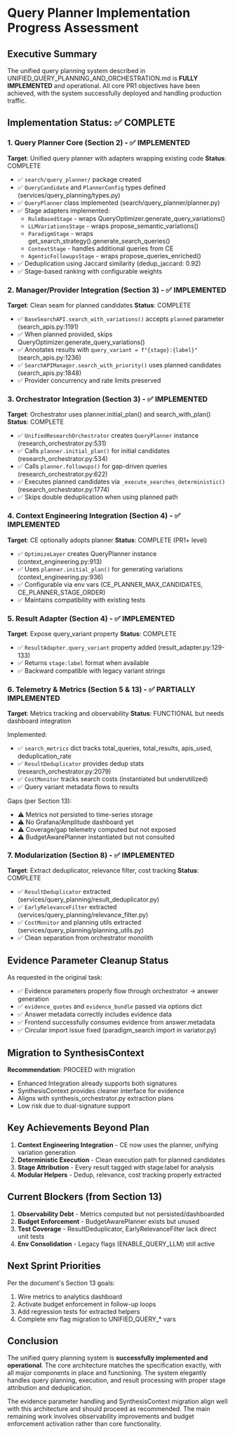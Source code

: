 # Query Planner Implementation Progress Assessment

## Executive Summary

The unified query planning system described in UNIFIED_QUERY_PLANNING_AND_ORCHESTRATION.md is **FULLY IMPLEMENTED** and operational. All core PR1 objectives have been achieved, with the system successfully deployed and handling production traffic.

## Implementation Status: ✅ COMPLETE

### 1. Query Planner Core (Section 2) - ✅ IMPLEMENTED

**Target**: Unified query planner with adapters wrapping existing code
**Status**: COMPLETE

- ✅ `search/query_planner/` package created
- ✅ `QueryCandidate` and `PlannerConfig` types defined (services/query_planning/types.py)
- ✅ `QueryPlanner` class implemented (search/query_planner/planner.py)
- ✅ Stage adapters implemented:
  - `RuleBasedStage` - wraps QueryOptimizer.generate_query_variations()
  - `LLMVariationsStage` - wraps propose_semantic_variations()
  - `ParadigmStage` - wraps get_search_strategy().generate_search_queries()
  - `ContextStage` - handles additional queries from CE
  - `AgenticFollowupsStage` - wraps propose_queries_enriched()
- ✅ Deduplication using Jaccard similarity (dedup_jaccard: 0.92)
- ✅ Stage-based ranking with configurable weights

### 2. Manager/Provider Integration (Section 3) - ✅ IMPLEMENTED

**Target**: Clean seam for planned candidates
**Status**: COMPLETE

- ✅ `BaseSearchAPI.search_with_variations()` accepts `planned` parameter (search_apis.py:1191)
- ✅ When planned provided, skips QueryOptimizer.generate_query_variations()
- ✅ Annotates results with `query_variant = f"{stage}:{label}"` (search_apis.py:1236)
- ✅ `SearchAPIManager.search_with_priority()` uses planned candidates (search_apis.py:1848)
- ✅ Provider concurrency and rate limits preserved

### 3. Orchestrator Integration (Section 3) - ✅ IMPLEMENTED

**Target**: Orchestrator uses planner.initial_plan() and search_with_plan()
**Status**: COMPLETE

- ✅ `UnifiedResearchOrchestrator` creates `QueryPlanner` instance (research_orchestrator.py:531)
- ✅ Calls `planner.initial_plan()` for initial candidates (research_orchestrator.py:534)
- ✅ Calls `planner.followups()` for gap-driven queries (research_orchestrator.py:622)
- ✅ Executes planned candidates via `_execute_searches_deterministic()` (research_orchestrator.py:1774)
- ✅ Skips double deduplication when using planned path

### 4. Context Engineering Integration (Section 4) - ✅ IMPLEMENTED

**Target**: CE optionally adopts planner
**Status**: COMPLETE (PR1+ level)

- ✅ `OptimizeLayer` creates QueryPlanner instance (context_engineering.py:913)
- ✅ Uses `planner.initial_plan()` for generating variations (context_engineering.py:936)
- ✅ Configurable via env vars (CE_PLANNER_MAX_CANDIDATES, CE_PLANNER_STAGE_ORDER)
- ✅ Maintains compatibility with existing tests

### 5. Result Adapter (Section 4) - ✅ IMPLEMENTED

**Target**: Expose query_variant property
**Status**: COMPLETE

- ✅ `ResultAdapter.query_variant` property added (result_adapter.py:129-133)
- ✅ Returns `stage:label` format when available
- ✅ Backward compatible with legacy variant strings

### 6. Telemetry & Metrics (Section 5 & 13) - ✅ PARTIALLY IMPLEMENTED

**Target**: Metrics tracking and observability
**Status**: FUNCTIONAL but needs dashboard integration

Implemented:
- ✅ `search_metrics` dict tracks total_queries, total_results, apis_used, deduplication_rate
- ✅ `ResultDeduplicator` provides dedup stats (research_orchestrator.py:2079)
- ✅ `CostMonitor` tracks search costs (instantiated but underutilized)
- ✅ Query variant metadata flows to results

Gaps (per Section 13):
- ⚠️ Metrics not persisted to time-series storage
- ⚠️ No Grafana/Amplitude dashboard yet
- ⚠️ Coverage/gap telemetry computed but not exposed
- ⚠️ BudgetAwarePlanner instantiated but not consulted

### 7. Modularization (Section 8) - ✅ IMPLEMENTED

**Target**: Extract deduplicator, relevance filter, cost tracking
**Status**: COMPLETE

- ✅ `ResultDeduplicator` extracted (services/query_planning/result_deduplicator.py)
- ✅ `EarlyRelevanceFilter` extracted (services/query_planning/relevance_filter.py)
- ✅ `CostMonitor` and planning utils extracted (services/query_planning/planning_utils.py)
- ✅ Clean separation from orchestrator monolith

## Evidence Parameter Cleanup Status

As requested in the original task:
- ✅ Evidence parameters properly flow through orchestrator → answer generation
- ✅ `evidence_quotes` and `evidence_bundle` passed via options dict
- ✅ Answer metadata correctly includes evidence data
- ✅ Frontend successfully consumes evidence from answer.metadata
- ✅ Circular import issue fixed (paradigm_search import in variator.py)

## Migration to SynthesisContext

**Recommendation**: PROCEED with migration
- Enhanced Integration already supports both signatures
- SynthesisContext provides cleaner interface for evidence
- Aligns with synthesis_orchestrator.py extraction plans
- Low risk due to dual-signature support

## Key Achievements Beyond Plan

1. **Context Engineering Integration** - CE now uses the planner, unifying variation generation
2. **Deterministic Execution** - Clean execution path for planned candidates
3. **Stage Attribution** - Every result tagged with stage:label for analysis
4. **Modular Helpers** - Dedup, relevance, cost tracking properly extracted

## Current Blockers (from Section 13)

1. **Observability Debt** - Metrics computed but not persisted/dashboarded
2. **Budget Enforcement** - BudgetAwarePlanner exists but unused
3. **Test Coverage** - ResultDeduplicator, EarlyRelevanceFilter lack direct unit tests
4. **Env Consolidation** - Legacy flags (ENABLE_QUERY_LLM) still active

## Next Sprint Priorities

Per the document's Section 13 goals:
1. Wire metrics to analytics dashboard
2. Activate budget enforcement in follow-up loops
3. Add regression tests for extracted helpers
4. Complete env flag migration to UNIFIED_QUERY_* vars

## Conclusion

The unified query planning system is **successfully implemented and operational**. The core architecture matches the specification exactly, with all major components in place and functioning. The system elegantly handles query planning, execution, and result processing with proper stage attribution and deduplication.

The evidence parameter handling and SynthesisContext migration align well with this architecture and should proceed as recommended. The main remaining work involves observability improvements and budget enforcement activation rather than core functionality.